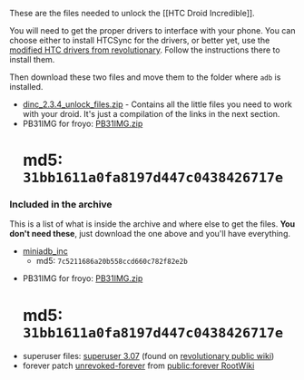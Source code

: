 These are the files needed to unlock the [[HTC Droid Incredible]].

You will need to get the proper drivers to interface with your phone. You can choose either to install HTCSync for the drivers, or better yet, use the [modified HTC drivers from revolutionary](http://downloads.unrevoked.com/HTCDriver3.0.0.007.exe). Follow the instructions there to install them.

Then download these two files and move them to the folder where `adb` is installed.

* [dinc_2.3.4_unlock_files.zip](http://dl.dropbox.com/u/22186524/files/dinc_2.3.4_unlock_files.zip) - Contains all the little files you need to work with your droid. It's just a compilation of the links in the next section.
* PB31IMG for froyo: [PB31IMG.zip](http://www.mediafire.com/?uvha2u2pv3xp8d5)
  # md5: `31bb1611a0fa8197d447c0438426717e`

### Included in the archive

This is a list of what is inside the archive and where else to get the files. **You don't need these**, just download the one above and you'll have everything.

* [miniadb_inc](http://www.mediafire.com/?o6c4kq4wyccuom5)
  * md5: `7c5211686a20b558ccd660c782f82e2b`
- PB31IMG for froyo: [PB31IMG.zip](http://www.mediafire.com/?uvha2u2pv3xp8d5)
  # md5: `31bb1611a0fa8197d447c0438426717e`
- superuser files: [superuser 3.07](http://downloads.androidsu.com/superuser/Superuser-3.0.7-efgh-signed.zip) (found on [revolutionary public wiki](http://unrevoked.com/rootwiki/doku.php/public/revolutionary))
- forever patch [unrevoked-forever](http://downloads.unrevoked.com/forever/current/unrevoked-forever.zip) from [public:forever RootWiki](http://unrevoked.com/rootwiki/doku.php/public/forever)